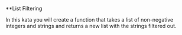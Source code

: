 **List Filtering

In this kata you will create a function that takes a list of non-negative integers and strings and returns a new list with the strings filtered out.